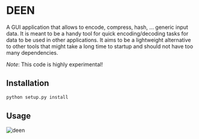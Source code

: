 # DEEN

A GUI application that allows to encode, compress, hash, ... generic input data. It is meant to be a handy tool for quick encoding/decoding tasks for data to be used in other applications. It aims to be a lightweight alternative to other tools that might take a long time to startup and should not have too many dependencies.

*Note*: This code is highly experimental!

## Installation

```bash
python setup.py install
```

## Usage

![deen](https://kleber.io/cEW1/)
